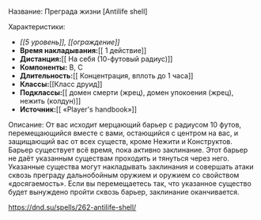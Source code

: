 Название: Преграда жизни \[Antilife shell] 

Характеристики:
- *[[5 уровень]], [[ограждение]]*
- **Время накладывания:**[[ 1 действие]]
- **Дистанция:**[[ На себя (10-футовый радиус)]]
- **Компоненты:** В, С
- **Длительность:**[[ Концентрация, вплоть до 1 часа]]
- **Классы:**[[Класс  друид]]
- **Подклассы:**[[ домен смерти (жрец), домен упокоения (жрец), нежить (колдун)]]
- **Источник:**[[ «Player's handbook»]]

Описание:
От вас исходит мерцающий барьер с радиусом 10 футов, перемещающийся вместе с вами, остающийся с центром на вас, и защищающий вас от всех существ, кроме Нежити и Конструктов.
Барьер существует всё время, пока активно заклинание. Этот барьер не даёт указанным существам проходить и тянуться через него. Указанные существа могут накладывать заклинания и совершать атаки сквозь преграду дальнобойным оружием и оружием со свойством «досягаемость».
Если вы перемещаетесь так, что указанное существо будет вынуждено пройти сквозь барьер, заклинание оканчивается.

https://dnd.su/spells/262-antilife-shell/
